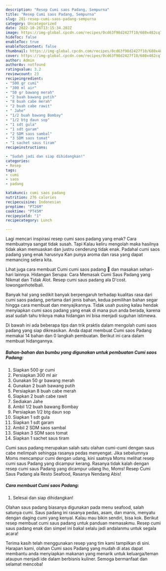 ```yaml
---
description: "Resep Cumi saos Padang, Sempurna"
title: "Resep Cumi saos Padang, Sempurna"
slug: 201-resep-cumi-saos-padang-sempurna
category: Uncategorized
date: 2022-10-26T13:15:34.202Z
image: https://img-global.cpcdn.com/recipes/0cd63f98d2427f10/680x482cq70/cumi-saos-padang-foto-resep-utama.jpg
hideToc: false
enableToc: true
enableTocContent: false
thumbnail: https://img-global.cpcdn.com/recipes/0cd63f98d2427f10/680x482cq70/cumi-saos-padang-foto-resep-utama.jpg
cover: https://img-global.cpcdn.com/recipes/0cd63f98d2427f10/680x482cq70/cumi-saos-padang-foto-resep-utama.jpg
author: Admin
authorAv: notfound
ratingvalue: 3.2
reviewcount: 23
recipeingredient:
- "500 gr cumi"
- "300 ml air"
- "50 gr bawang merah"
- "2 buah bawang putih"
- "8 buah cabe merah"
- "2 buah cabe rawit"
- " Jahe"
- "1/2 buah bawang Bombay"
- "1/2 btg daun sop"
- "1 sdt gula"
- "1 sdt garam"
- "2 SDM saos sambal"
- "3 SDM saos tomat"
- "1 sachet saus tiram"
recipeinstructions:

- "Sudah jadi dan siap dihidangkan!"
categories:
- Resep
tags:
- cumi
- saos
- padang

katakunci: cumi saos padang 
nutrition: 276 calories
recipecuisine: Indonesian
preptime: "PT26M"
cooktime: "PT45M"
recipeyield: "1"
recipecategory: Lunch

---
```



Lagi mencari inspirasi resep cumi saos padang yang enak? Cara membuatnya sangat tidak susah. Tapi Kalau keliru mengolah maka hasilnya tidak akan memuaskan dan justru cenderung tidak enak. Padahal cumi saos padang yang enak harusnya Kan punya aroma dan rasa yang dapat memancing selera kita.


Lihat juga cara membuat Cumi cumi saos padang 🦑 dan masakan sehari-hari lainnya. Hidangan Serupa: Cara Memasak Cumi Saus Padang yang Nikmat dan Tidak Alot. Resep cumi saus padang ala D&#39;cost. lowonganhotelbali.

Banyak hal yang sedikit banyak berpengaruh terhadap kualitas rasa dari cumi saos padang, pertama dari jenis bahan, kedua pemilihan bahan segar hingga cara membuat dan menyajikannya. Tidak usah pusing kalau hendak menyiapkan cumi saos padang yang enak di mana pun anda berada, karena asal sudah tahu triknya maka hidangan ini bisa menjadi suguhan istimewa.


Di bawah ini ada beberapa tips dan trik praktis dalam mengolah cumi saos padang yang siap dikreasikan. Anda dapat membuat Cumi saos Padang memakai 14 bahan dan 0 langkah pembuatan. Berikut ini cara dalam membuat hidangannya.

<!--inarticleads1-->

##### Bahan-bahan dan bumbu yang digunakan untuk pembuatan Cumi saos Padang:

1. Siapkan 500 gr cumi
1. Persiapkan 300 ml air
1. Gunakan 50 gr bawang merah
1. Gunakan 2 buah bawang putih
1. Persiapkan 8 buah cabe merah
1. Siapkan 2 buah cabe rawit
1. Sediakan  Jahe
1. Ambil 1/2 buah bawang Bombay
1. Persiapkan 1/2 btg daun sop
1. Siapkan 1 sdt gula
1. Siapkan 1 sdt garam
1. Ambil 2 SDM saos sambal
1. Siapkan 3 SDM saos tomat
1. Siapkan 1 sachet saus tiram


Cumi saus padang merupakan salah satu olahan cumi-cumi dengan saus cabe melimpah sehingga rasanya pedas menyengat. Jika sebelumnya Moms mencampur cumi dengan udang, kini saatnya Moms melihat resep cumi saus Padang yang dicampur kerang. Rasanya tidak kalah dengan resep cumi saus Padang yang dicampur udang lho, Moms! Resep Cumi Saus Padang ala Resto Seafood, Rasanya Nendang Abis! 

<!--inarticleads2-->

##### Cara membuat Cumi saos Padang:


1. Selesai dan siap dihidangkan!

Olahan saus padang biasanya digunakan pada menu seafood, salah satunya cumi. Saus padang ini rasanya pedas, asam, dan manis, menyatu dengan daging cumi yang kenyal. Kalau mau bikin sendiri, bisa kok. Berikut resep membuat cumi saus padang untuk panduan memasakmu. Resep cumi saus padang enak dan simpel ini bakal selalu jadi andalanmu untuk segala acara! 

Terima kasih telah menggunakan resep yang tim kami tampilkan di sini. Harapan kami, olahan Cumi saos Padang yang mudah di atas dapat membantu anda menyiapkan makanan yang menarik untuk keluarga/teman ataupun menjadi ide dalam berbisnis kuliner. Semoga bermanfaat dan selamat mencoba!
